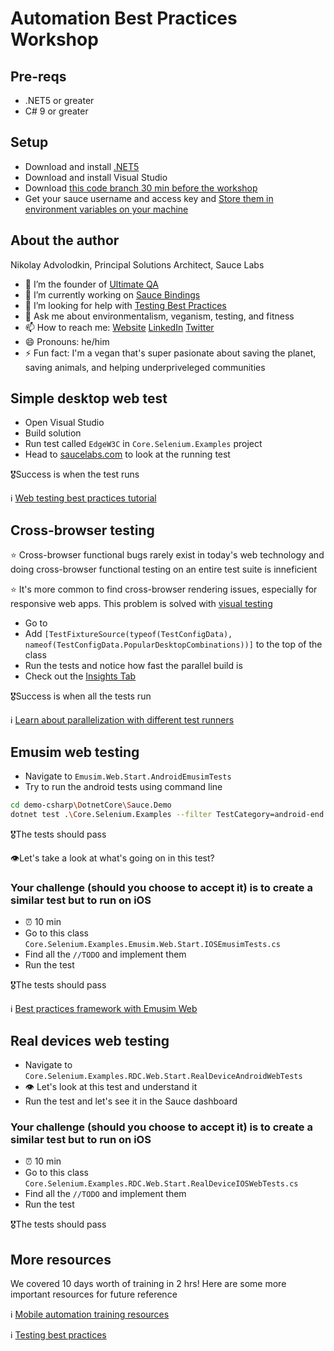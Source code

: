 # Automation Best Practices Workshop

## Pre-reqs

* .NET5 or greater
* C# 9 or greater

## Setup

* Download and install [.NET5](https://dotnet.microsoft.com/download)
* Download and install Visual Studio
* Download [this code branch 30 min before the workshop](https://github.com/saucelabs-training/demo-csharp/tree/2_hr_workshop)
* Get your sauce username and access key and [Store them in environment variables on your machine](https://docs.saucelabs.com/basics/environment-variables/index.html)

## About the author

Nikolay Advolodkin, Principal Solutions Architect, Sauce Labs
- 🔭 I’m the founder of [Ultimate QA](https://ultimateqa.com/)
- 🌱 I’m currently working on [Sauce Bindings](https://github.com/saucelabs/sauce_bindings)
- 🤔 I’m looking for help with [Testing Best Practices](https://github.com/nadvolod/testing-best-practices)
- 💬 Ask me about environmentalism, veganism, testing, and fitness
- 📫 How to reach me:
[Website](https://ultimateqa.com/)
[LinkedIn](https://www.linkedin.com/in/nikolayadvolodkin/)
[Twitter](https://twitter.com/home)
- 😄 Pronouns: he/him
- ⚡ Fun fact: I'm a vegan that's super pasionate about saving the planet, saving animals, and helping underpriveleged communities

## Simple desktop web test

* Open Visual Studio
* Build solution
* Run test called `EdgeW3C` in `Core.Selenium.Examples` project
* Head to [saucelabs.com](https://accounts.saucelabs.com/am/XUI/#login/) to look at the running test

🎖Success is when the test runs

ℹ️ [Web testing best practices tutorial](https://www.youtube.com/watch?v=r9K-2OJUmOE)

## Cross-browser testing

⭐️ Cross-browser functional bugs rarely exist in today's web technology and doing cross-browser functional testing on an entire test suite is inneficient

⭐️ It's more common to find cross-browser rendering issues, especially for responsive web apps. This problem is solved with [visual testing](https://saucelabs.com/platform/visual-testing)

* Go to 
* Add `[TestFixtureSource(typeof(TestConfigData), nameof(TestConfigData.PopularDesktopCombinations))]` to the top of the class
* Run the tests and notice how fast the parallel build is
* Check out the [Insights Tab](https://app.saucelabs.com/analytics/test-overview)

🎖Success is when all the tests run

ℹ️ [Learn about parallelization with different test runners](https://ultimateqa.com/parallelization-in-csharp/)

## Emusim web testing

* Navigate to `Emusim.Web.Start.AndroidEmusimTests`
* Try to run the android tests using command line

```bash
cd demo-csharp\DotnetCore\Sauce.Demo
dotnet test .\Core.Selenium.Examples --filter TestCategory=android-end
```

🎖The tests should pass

👁Let's take a look at what's going on in this test?

### Your challenge (should you choose to accept it) is to create a similar test but to run on iOS

* ⏰ 10 min
* Go to this class `Core.Selenium.Examples.Emusim.Web.Start.IOSEmusimTests.cs`
* Find all the `//TODO` and implement them
* Run the test

🎖The tests should pass

ℹ️ [Best practices framework with Emusim Web](https://github.com/saucelabs-training/demo-csharp/tree/master/DotnetCore/Sauce.Demo/Core.BestPractices.Web)

## Real devices web testing

* Navigate to `Core.Selenium.Examples.RDC.Web.Start.RealDeviceAndroidWebTests`
* 👁 Let's look at this test and understand it
* Run the test and let's see it in the Sauce dashboard

### Your challenge (should you choose to accept it) is to create a similar test but to run on iOS

* ⏰ 10 min
* Go to this class `Core.Selenium.Examples.RDC.Web.Start.RealDeviceIOSWebTests.cs`
* Find all the `//TODO` and implement them
* Run the test

🎖The tests should pass

## More resources

We covered 10 days worth of training in 2 hrs! Here are some more important resources for future reference

ℹ️ [Mobile automation training resources](https://github.com/saucelabs-training/demo-java/blob/master/TRAINING.md#mobile-automation-with-appium)

ℹ️ [Testing best practices](https://github.com/nadvolod/testing-best-practices)
